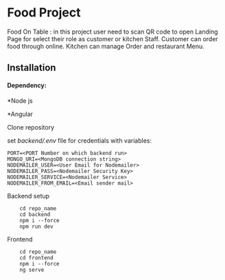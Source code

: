 
# Food Project

Food On Table : in this project user need to scan QR code to open Landing Page for select their role as customer or kitchen Staff.
Customer can order food through online.
Kitchen can manage Order and restaurant Menu.


## Installation
#### Dependency:

*Node js

*Angular

Clone repository

set *backend/.env* file for credentials with variables:
```
PORT=<PORT Number on which backend run>
MONGO_URI=<MongoDB connection string>
NODEMAILER_USER=<User Email for Nodemailer>
NODEMAILER_PASS=<Nodemailer Security Key>
NODEMAILER_SERVICE=<Nodemailer Service>
NODEMAILER_FROM_EMAIL=<Email sender mail>

```


 Backend setup
```
    cd repo_name
    cd backend
    npm i --force
    npm run dev

```
Frontend
```
    cd repo_name
    cd frontend
    npm i --force
    ng serve
```
